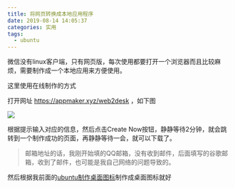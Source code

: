 ```yaml
---
title: 将网页转换成本地应用程序
date: 2019-08-14 14:05:37
categories: 实用
tags: 
  - ubuntu
---
```






微信没有linux客户端，只有网页版，每次使用都要打开一个浏览器而且比较麻烦，需要制作成一个本地应用来方便使用。



这里使用在线制作的方式

打开网址 https://appmaker.xyz/web2desk ，如下图

![](https://static.lixfio.huiyuanai.cn/lixfio/image/create-native-app-from-web-url/appmaker.png)



根据提示输入对应的信息，然后点击Create Now按钮，静静等待2分钟，就会跳转到一个制作成功的页面，再静静等待一会，就可以下载了。

> 邮箱地址的话，我刚开始填的QQ邮箱，没有收到邮件，后面填写的谷歌邮箱，收到了邮件，也可能是我自己网络的问题导致的。



然后根据我前面的[ubuntu制作桌面图标](<https://www.lixf.io/2019/08/14/ubuntu-create-desktop-icon/>)制作成桌面图标就好



